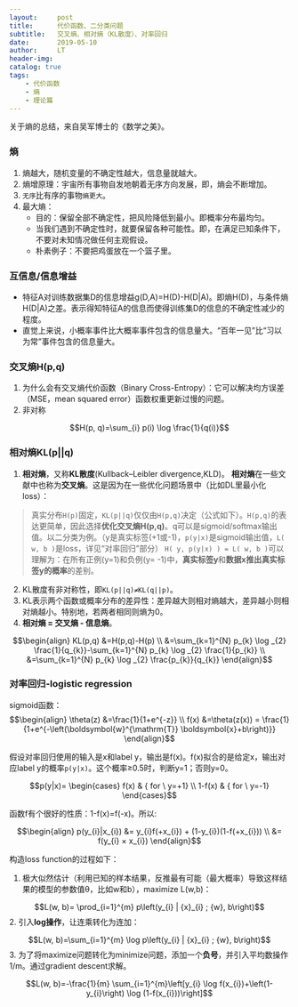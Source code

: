 ```yaml
---
layout:     post
title:      代价函数、二分类问题
subtitle:   交叉熵、相对熵（KL散度）、对率回归
date:       2019-05-10
author:     LT
header-img: 
catalog: true
tags:
    - 代价函数
    - 熵
    - 理论篇
---
```




关于熵的总结，来自吴军博士的《数学之美》。
### 熵
1. 熵越大，随机变量的不确定性越大，信息量就越大。
2. 熵增原理：宇宙所有事物自发地朝着无序方向发展，即，熵会不断增加。
3. `无序`比有序的事物`熵更大`。
4. 最大熵：
    - 目的：保留全部不确定性，把风险降低到最小。即概率分布最均匀。
    - 当我们遇到不确定性时，就要保留各种可能性。即，在满足已知条件下，不要对未知情况做任何主观假设。
    - 朴素例子：不要把鸡蛋放在一个篮子里。
### 互信息/信息增益
- 特征A对训练数据集D的信息增益g(D,A)=H(D)-H(D|A)。即熵H(D)，与条件熵H(D|A)之差。表示得知特征A的信息而使得训练集D的信息的不确定性减少的程度。
- 直觉上来说，小概率事件比大概率事件包含的信息量大。“百年一见”比“习以为常”事件包含的信息量大。

### 交叉熵H(p,q)
1. 为什么会有交叉熵代价函数（Binary Cross-Entropy）：它可以解决均方误差（MSE，mean squared error）函数权重更新过慢的问题。
2. 非对称

$$H(p, q)=\sum_{i} p(i)  \log \frac{1}{q(i)}$$

### 相对熵KL(p||q)
1. **相对熵**，又称**KL散度**(Kullback–Leibler divergence,KLD)。
**相对熵**在一些文献中也称为**交叉熵**。这是因为在一些优化问题场景中（比如DL里最小化loss）：
>真实分布`H(p)`固定，`KL(p||q)`仅仅由`H(p,q)`决定（公式如下）。`H(p,q)`的表达更简单，因此选择**优化交叉熵H(p,q)**。q可以是sigmoid/softmax输出值。以二分类为例。（y是真实标签(+1或-1)，`p(y|x)`是sigmoid输出值，`L( w, b )`是loss，详见“对率回归”部分）
`H( y, p(y|x) ) = L( w, b )`可以理解为：在所有正例(y=1)和负例(y= -1)中，**真实标签y**和**数据x推出真实标签y的概率**的差别。

2. KL散度有非对称性，即`KL(p||q)≠KL(q||p)`。
3. KL表示两个函数或概率分布的差异性：差异越大则相对熵越大，差异越小则相对熵越小。特别地，若两者相同则熵为0。
4. **相对熵 = 交叉熵 - 信息熵**。

$$\begin{align} KL(p,q) &=H(p,q)-H(p) \\ &=\sum_{k=1}^{N} p_{k} \log _{2} \frac{1}{q_{k}}-\sum_{k=1}^{N} p_{k} \log _{2} \frac{1}{p_{k}} \\ &=\sum_{k=1}^{N} p_{k} \log _{2} \frac{p_{k}}{q_{k}} \end{align}$$

### 对率回归-logistic regression
sigmoid函数：
$$\begin{align}
\theta(z) &=\frac{1}{1+e^{-z}} \\
f(x) &=\theta(z(x)) = \frac{1}{1+e^{-\left(\boldsymbol{w}^{\mathrm{T}} \boldsymbol{x}+b\right)}}
\end{align}$$

假设对率回归使用的输入是x和label y，输出是f(x)。f(x)拟合的是给定x，输出对应label y的概率`p(y|x)`。这个概率≥0.5时，判断y=1；否则y=0。

$$p(y|x)=
\begin{cases}
f(x)    & {  for \ y=+1} \\ 
1-f(x)  & {  for \ y=-1}
\end{cases}$$

函数f有个很好的性质：1-f(x)=f(-x)。所以:

$$\begin{align}
p(y_{i}|x_{i}) &= y_{i}f(+x_{i}) + (1-y_{i})(1-f(+x_{i})) \\
 &= f(y_{i} × x_{i}) 
\end{align}$$

构造loss function的过程如下：
1. 极大似然估计（利用已知的样本结果，反推最有可能（最大概率）导致这样结果的模型的参数值θ，比如w和b），maximize L(w,b)：

$$L(w, b)= \prod_{i=1}^{m} p\left(y_{i} | {x}_{i} ; {w}, b\right)$$
2. 引入**log操作**，让连乘转化为连加：

$$L(w, b)=\sum_{i=1}^{m} \log p\left(y_{i} | {x}_{i} ; {w}, b\right)$$
3. 为了将maximize问题转化为minimize问题，添加一个**负号**，并引入平均数操作1/m。通过gradient descent求解。

$$L(w, b)=-\frac{1}{m} \sum_{i=1}^{m}\left[y_{i} \log f(x_{i})+\left(1-y_{i}\right) \log (1-f(x_{i}))\right]$$
